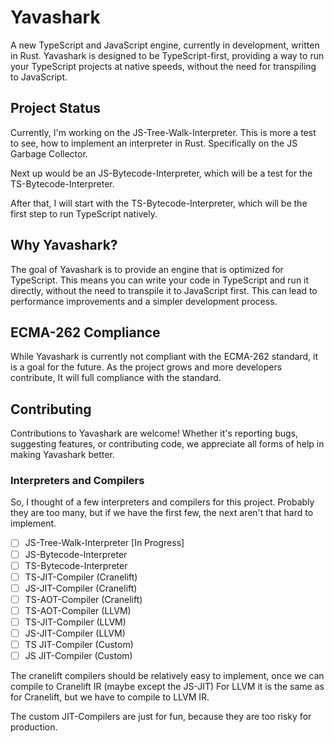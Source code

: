 # Yavashark

A new TypeScript and JavaScript engine, currently in development, written in Rust. Yavashark is designed to be TypeScript-first, providing a way to run your TypeScript projects at native speeds, without the need for transpiling to JavaScript.

## Project Status


Currently, I'm working on the JS-Tree-Walk-Interpreter. This is more a test to see, how to implement an interpreter in Rust.
Specifically on the JS Garbage Collector.



Next up would be an JS-Bytecode-Interpreter, which will be a test for the TS-Bytecode-Interpreter.

After that, I will start with the TS-Bytecode-Interpreter, which will be the first step to run TypeScript natively.


## Why Yavashark?

The goal of Yavashark is to provide an engine that is optimized for TypeScript. This means you can write your code in TypeScript and run it directly, without the need to transpile it to JavaScript first. This can lead to performance improvements and a simpler development process.

## ECMA-262 Compliance

While Yavashark is currently not compliant with the ECMA-262 standard, it is a goal for the future. As the project grows and more developers contribute, It will full compliance with the standard.

## Contributing

Contributions to Yavashark are welcome! Whether it's reporting bugs, suggesting features, or contributing code, we appreciate all forms of help in making Yavashark better.


### Interpreters and Compilers

So, I thought of a few interpreters and compilers for this project. Probably they are too many, but if we have the first few, the next aren't that hard to implement.

- [ ] JS-Tree-Walk-Interpreter [In Progress]
- [ ] JS-Bytecode-Interpreter
- [ ] TS-Bytecode-Interpreter
- [ ] TS-JIT-Compiler (Cranelift)
- [ ] JS-JIT-Compiler (Cranelift)
- [ ] TS-AOT-Compiler (Cranelift)
- [ ] TS-AOT-Compiler (LLVM)
- [ ] TS-JIT-Compiler (LLVM)
- [ ] JS-JIT-Compiler (LLVM)
- [ ] TS JIT-Compiler (Custom)
- [ ] JS JIT-Compiler (Custom) 

The cranelift compilers should be relatively easy to implement, once we can compile to Cranelift IR (maybe except the JS-JIT)
For LLVM it is the same as for Cranelift, but we have to compile to LLVM IR.

The custom JIT-Compilers are just for fun, because they are too risky for production.